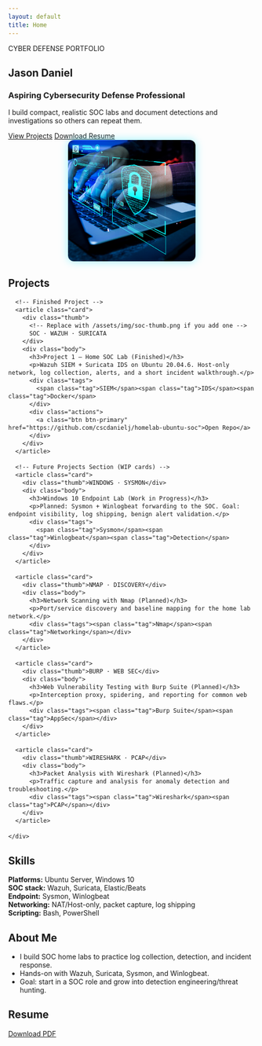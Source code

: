```yaml
---
layout: default
title: Home
---
```


<section class="hero">
  <div class="container hero-grid">
    <div>
      <div class="kicker">CYBER DEFENSE PORTFOLIO</div>
      <h1>Jason Daniel</h1>
      <h3>Aspiring Cybersecurity Defense Professional</h3>
      <p>I build compact, realistic SOC labs and document detections and investigations so others can repeat them.</p>
      <div class="cta-group">
        <a class="btn btn-primary" href="#projects">View Projects</a>
        <a class="btn btn-outline" href="/resume/Jason-Daniel-Resume.pdf">Download Resume</a>
      </div>
    </div>
  
   <div class="panel" style="text-align:center;">
  <img src="/assets/img/img-defense.png" 
       alt="Jason Daniel Cyber Portfolio" 
       style="max-width: 260px; border-radius: 12px; box-shadow: 0 0 18px rgba(0,229,255,.4);">
</div>

  </div>
</section>

<section id="projects" class="section">
  <div class="container">
    <h2>Projects</h2>
    <div class="grid">

      <!-- Finished Project -->
      <article class="card">
        <div class="thumb">
          <!-- Replace with /assets/img/soc-thumb.png if you add one -->
          SOC · WAZUH · SURICATA
        </div>
        <div class="body">
          <h3>Project 1 — Home SOC Lab (Finished)</h3>
          <p>Wazuh SIEM + Suricata IDS on Ubuntu 20.04.6. Host-only network, log collection, alerts, and a short incident walkthrough.</p>
          <div class="tags">
            <span class="tag">SIEM</span><span class="tag">IDS</span><span class="tag">Docker</span>
          </div>
          <div class="actions">
            <a class="btn btn-primary" href="https://github.com/cscdanielj/homelab-ubuntu-soc">Open Repo</a>
          </div>
        </div>
      </article>

      <!-- Future Projects Section (WIP cards) -->
      <article class="card">
        <div class="thumb">WINDOWS · SYSMON</div>
        <div class="body">
          <h3>Windows 10 Endpoint Lab (Work in Progress)</h3>
          <p>Planned: Sysmon + Winlogbeat forwarding to the SOC. Goal: endpoint visibility, log shipping, benign alert validation.</p>
          <div class="tags">
            <span class="tag">Sysmon</span><span class="tag">Winlogbeat</span><span class="tag">Detection</span>
          </div>
        </div>
      </article>

      <article class="card">
        <div class="thumb">NMAP · DISCOVERY</div>
        <div class="body">
          <h3>Network Scanning with Nmap (Planned)</h3>
          <p>Port/service discovery and baseline mapping for the home lab network.</p>
          <div class="tags"><span class="tag">Nmap</span><span class="tag">Networking</span></div>
        </div>
      </article>

      <article class="card">
        <div class="thumb">BURP · WEB SEC</div>
        <div class="body">
          <h3>Web Vulnerability Testing with Burp Suite (Planned)</h3>
          <p>Interception proxy, spidering, and reporting for common web flaws.</p>
          <div class="tags"><span class="tag">Burp Suite</span><span class="tag">AppSec</span></div>
        </div>
      </article>

      <article class="card">
        <div class="thumb">WIRESHARK · PCAP</div>
        <div class="body">
          <h3>Packet Analysis with Wireshark (Planned)</h3>
          <p>Traffic capture and analysis for anomaly detection and troubleshooting.</p>
          <div class="tags"><span class="tag">Wireshark</span><span class="tag">PCAP</span></div>
        </div>
      </article>

    </div>
  </div>
</section>

<section id="skills" class="section">
  <div class="container split">
    <div class="box">
      <h2>Skills</h2>
      <p><strong>Platforms:</strong> Ubuntu Server, Windows 10<br>
      <strong>SOC stack:</strong> Wazuh, Suricata, Elastic/Beats<br>
      <strong>Endpoint:</strong> Sysmon, Winlogbeat<br>
      <strong>Networking:</strong> NAT/Host-only, packet capture, log shipping<br>
      <strong>Scripting:</strong> Bash, PowerShell</p>
    </div>
    <div class="box" id="about">
      <h2>About Me</h2>
      <ul>
        <li>I build SOC home labs to practice log collection, detection, and incident response.</li>
        <li>Hands-on with Wazuh, Suricata, Sysmon, and Winlogbeat.</li>
        <li>Goal: start in a SOC role and grow into detection engineering/threat hunting.</li>
      </ul>
    </div>
  </div>
</section>

<section class="section">
  <div class="container">
    <h2>Resume</h2>
    <p><a class="btn btn-outline" href="/resume/Jason-Daniel-Resume.pdf">Download PDF</a></p>
  </div>
</section>
